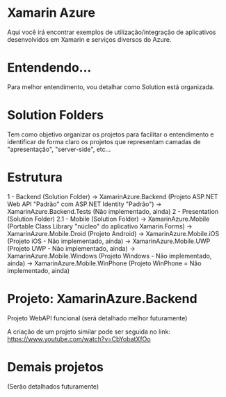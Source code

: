 # Xamarin Azure

Aqui você irá encontrar exemplos de utilização/integração de aplicativos desenvolvidos em Xamarin e serviços diversos do Azure.

# Entendendo...

Para melhor entendimento, vou detalhar como Solution está organizada.

# Solution Folders

Tem como objetivo organizar os projetos para facilitar o entendimento e identificar de forma claro os projetos que representam camadas de "apresentação", "server-side", etc...

# Estrutura

1 - Backend (Solution Folder)
    -> XamarinAzure.Backend (Projeto ASP.NET Web API "Padrão" com ASP.NET Identity "Padrão")
    -> XamarinAzure.Backend.Tests (Não implementado, ainda)
2 - Presentation (Solution Folder)
  2.1 - Mobile (Solution Folder)
    -> XamarinAzure.Mobile (Portable Class Library "núcleo" do aplicativo Xamarin.Forms)
    -> XamarinAzure.Mobile.Droid (Projeto Android)
    -> XamarinAzure.Mobile.iOS (Projeto iOS - Não implementado, ainda)
    -> XamarinAzure.Mobile.UWP (Projeto UWP - Não implementado, ainda)
    -> XamarinAzure.Mobile.Windows (Projeto Windows - Nâo implementado, ainda)
    -> XamarinAzure.Mobile.WinPhone (Projeto WinPhone = Não implementado, ainda)

# Projeto: XamarinAzure.Backend

Projeto WebAPI funcional (será detalhado melhor futuramente)

A criação de um projeto similar pode ser seguida no link: https://www.youtube.com/watch?v=CbYobatXfOo

# Demais projetos

(Serão detalhados futuramente)
